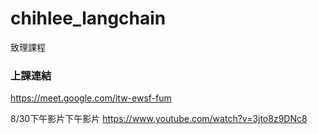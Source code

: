 # chihlee_langchain
致理課程
### 上課連結

https://meet.google.com/itw-ewsf-fum

8/30下午影片下午影片
https://www.youtube.com/watch?v=3jto8z9DNc8
